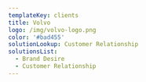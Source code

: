 ```yaml
---
templateKey: clients
title: Volvo
logo: /img/volvo-logo.png
color: '#bad455'
solutionLookup: Customer Relationship
solutionsList:
  - Brand Desire
  - Customer Relationship
---
```

